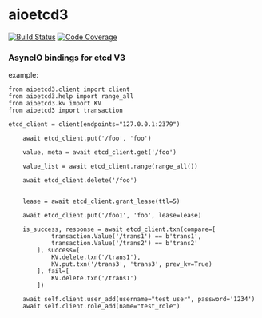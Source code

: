 # aioetcd3
[![Build Status](https://travis-ci.org/gaopeiliang/aioetcd3.svg?branch=master)](https://travis-ci.org/gaopeiliang/aioetcd3)
[![Code Coverage](https://codecov.io/gh/gaopeiliang/aioetcd3/branch/master/graphs/badge.svg)](https://codecov.io/gh/gaopeiliang/aioetcd3)

### AsyncIO bindings for etcd V3

example:
``` 
from aioetcd3.client import client
from aioetcd3.help import range_all
from aioetcd3.kv import KV
from aioetcd3 import transaction

etcd_client = client(endpoints="127.0.0.1:2379")

    await etcd_client.put('/foo', 'foo')
    
    value, meta = await etcd_client.get('/foo')
    
    value_list = await etcd_client.range(range_all())
    
    await etcd_client.delete('/foo')
    
    
    lease = await etcd_client.grant_lease(ttl=5)
    
    await etcd_client.put('/foo1', 'foo', lease=lease)
    
    is_success, response = await etcd_client.txn(compare=[
            transaction.Value('/trans1') == b'trans1',
            transaction.Value('/trans2') == b'trans2'
        ], success=[
            KV.delete.txn('/trans1'),
            KV.put.txn('/trans3', 'trans3', prev_kv=True)
        ], fail=[
            KV.delete.txn('/trans1')
        ])
      
    await self.client.user_add(username="test user", password='1234')
    await self.client.role_add(name="test_role")
```


